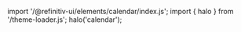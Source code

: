 <!--
type: template
name: calendar
-->

import '/@refinitiv-ui/elements/calendar/index.js';
import { halo } from '/theme-loader.js';
halo('calendar');
